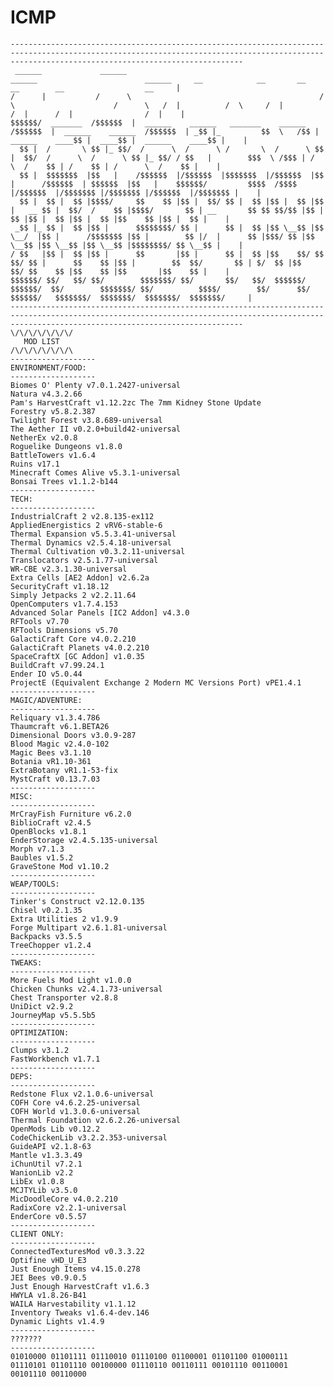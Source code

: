 # ICMP
<!-- language: lang-none -->
    ------------------------------------------------------------------------------------------------------------------------------------------------------------------------------------------------
     ______             ______                                            ______                        ______     __            __       __                  __        __                  __     |
    /      |           /      \                                          /      \                      /      \   /  |          /  \     /  |                /  |      /  |                /  |    |
    $$$$$$/  _______  /$$$$$$  |  ______    ______   _______    ______  /$$$$$$  |  ______    ______  /$$$$$$  | _$$ |_         $$  \   /$$ |  ______    ____$$ |  ____$$ |  ______    ____$$ |    |
      $$ |  /       \ $$ |_ $$/  /      \  /      \ /       \  /      \ $$ |  $$/  /      \  /      \ $$ |_ $$/ / $$   |        $$$  \ /$$$ | /      \  /    $$ | /    $$ | /      \  /    $$ |    |  
      $$ |  $$$$$$$  |$$   |    /$$$$$$  |/$$$$$$  |$$$$$$$  |/$$$$$$  |$$ |      /$$$$$$  | $$$$$$  |$$   |    $$$$$$/         $$$$  /$$$$ |/$$$$$$  |/$$$$$$$ |/$$$$$$$ |/$$$$$$  |/$$$$$$$ |    | 
      $$ |  $$ |  $$ |$$$$/     $$    $$ |$$ |  $$/ $$ |  $$ |$$ |  $$ |$$ |   __ $$ |  $$/  /    $$ |$$$$/       $$ | __       $$ $$ $$/$$ |$$ |  $$ |$$ |  $$ |$$ |  $$ |$$    $$ |$$ |  $$ |    |
     _$$ |_ $$ |  $$ |$$ |      $$$$$$$$/ $$ |      $$ |  $$ |$$ \__$$ |$$ \__/  |$$ |      /$$$$$$$ |$$ |        $$ |/  |      $$ |$$$/ $$ |$$ \__$$ |$$ \__$$ |$$ \__$$ |$$$$$$$$/ $$ \__$$ |    |
    / $$   |$$ |  $$ |$$ |      $$       |$$ |      $$ |  $$ |$$    $$/ $$    $$/ $$ |      $$    $$ |$$ |        $$  $$/       $$ | $/  $$ |$$    $$/ $$    $$ |$$    $$ |$$       |$$    $$ |    | 
    $$$$$$/ $$/   $$/ $$/        $$$$$$$/ $$/       $$/   $$/  $$$$$$/   $$$$$$/  $$/        $$$$$$$/ $$/          $$$$/        $$/      $$/  $$$$$$/   $$$$$$$/  $$$$$$$/  $$$$$$$/  $$$$$$$/     |
    ------------------------------------------------------------------------------------------------------------------------------------------------------------------------------------------------                                                                                                                                                                                           
    \/\/\/\/\/\/\/                                                                                                                                                                                         
       MOD LIST   
    /\/\/\/\/\/\/\
    -------------------
    ENVIRONMENT/FOOD:
    -------------------
    Biomes O' Plenty v7.0.1.2427-universal
    Natura v4.3.2.66
    Pam's HarvestCraft v1.12.2zc The 7mm Kidney Stone Update
    Forestry v5.8.2.387
    Twilight Forest v3.8.689-universal
    The Aether II v0.2.0+build42-universal
    NetherEx v2.0.8
    Roguelike Dungeons v1.8.0
    BattleTowers v1.6.4
    Ruins v17.1
    Minecraft Comes Alive v5.3.1-universal
    Bonsai Trees v1.1.2-b144
    -------------------
    TECH:
    -------------------
    IndustrialCraft 2 v2.8.135-ex112
    AppliedEnergistics 2 vRV6-stable-6
    Thermal Expansion v5.5.3.41-universal
    Thermal Dynamics v2.5.4.18-universal
    Thermal Cultivation v0.3.2.11-universal
    Translocators v2.5.1.77-universal
    WR-CBE v2.3.1.30-universal
    Extra Cells [AE2 Addon] v2.6.2a
    SecurityCraft v1.18.12
    Simply Jetpacks 2 v2.2.11.64
    OpenComputers v1.7.4.153
    Advanced Solar Panels [IC2 Addon] v4.3.0
    RFTools v7.70
    RFTools Dimensions v5.70
    GalactiCraft Core v4.0.2.210
    GalactiCraft Planets v4.0.2.210
    SpaceCraftX [GC Addon] v1.0.35
    BuildCraft v7.99.24.1
    Ender IO v5.0.44
    ProjectE (Equivalent Exchange 2 Modern MC Versions Port) vPE1.4.1
    -------------------
    MAGIC/ADVENTURE:
    -------------------
    Reliquary v1.3.4.786
    Thaumcraft v6.1.BETA26
    Dimensional Doors v3.0.9-287
    Blood Magic v2.4.0-102
    Magic Bees v3.1.10
    Botania vR1.10-361
    ExtraBotany vR1.1-53-fix
    MystCraft v0.13.7.03
    -------------------
    MISC:
    -------------------
    MrCrayFish Furniture v6.2.0
    BiblioCraft v2.4.5
    OpenBlocks v1.8.1
    EnderStorage v2.4.5.135-universal
    Morph v7.1.3
    Baubles v1.5.2
    GraveStone Mod v1.10.2
    -------------------
    WEAP/TOOLS:
    -------------------
    Tinker's Construct v2.12.0.135
    Chisel v0.2.1.35
    Extra Utilities 2 v1.9.9
    Forge Multipart v2.6.1.81-universal
    Backpacks v3.5.5
    TreeChopper v1.2.4
    -------------------
    TWEAKS:
    -------------------
    More Fuels Mod Light v1.0.0
    Chicken Chunks v2.4.1.73-universal
    Chest Transporter v2.8.8
    UniDict v2.9.2
    JourneyMap v5.5.5b5
    -------------------
    OPTIMIZATION:
    -------------------
    Clumps v3.1.2
    FastWorkbench v1.7.1
    -------------------
    DEPS:
    -------------------
    Redstone Flux v2.1.0.6-universal
    COFH Core v4.6.2.25-universal
    COFH World v1.3.0.6-universal
    Thermal Foundation v2.6.2.26-universal
    OpenMods Lib v0.12.2
    CodeChickenLib v3.2.2.353-universal
    GuideAPI v2.1.8-63
    Mantle v1.3.3.49
    iChunUtil v7.2.1
    WanionLib v2.2
    LibEx v1.0.8
    MCJTYLib v3.5.0
    MicDoodleCore v4.0.2.210
    RadixCore v2.2.1-universal
    EnderCore v0.5.57
    -------------------
    CLIENT ONLY:
    -------------------
    ConnectedTexturesMod v0.3.3.22
    Optifine vHD_U_E3
    Just Enough Items v4.15.0.278
    JEI Bees v0.9.0.5
    Just Enough HarvestCraft v1.6.3
    HWYLA v1.8.26-B41
    WAILA Harvestability v1.1.12
    Inventory Tweaks v1.6.4-dev.146
    Dynamic Lights v1.4.9
    -------------------
    ???????
    -------------------
    01010000 01101111 01110010 01110100 01100001 01101100 01000111 01110101 01101110 00100000 01110110 00110111 00101110 00110001 00101110 00110000


